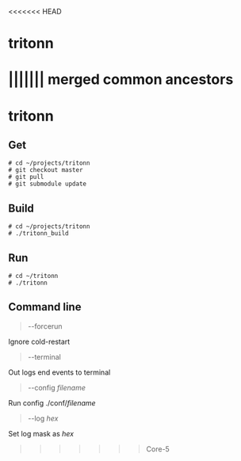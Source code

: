 <<<<<<< HEAD
# tritonn
||||||| merged common ancestors
=======
# tritonn

## Get ##
    # cd ~/projects/tritonn
    # git checkout master
    # git pull
    # git submodule update

## Build ##
    # cd ~/projects/tritonn
    # ./tritonn_build

## Run ##
    # cd ~/tritonn
    # ./tritonn

## Command line ##
>--forcerun

Ignore cold-restart

>--terminal

Out logs end events to terminal

>--config *filename*

Run config ./conf/*filename*

>--log *hex*

Set log mask as *hex*
>>>>>>> Core-5
